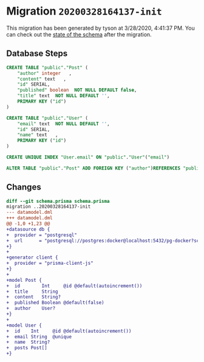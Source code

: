 # Migration `20200328164137-init`

This migration has been generated by tyson at 3/28/2020, 4:41:37 PM.
You can check out the [state of the schema](./schema.prisma) after the migration.

## Database Steps

```sql
CREATE TABLE "public"."Post" (
    "author" integer   ,
    "content" text   ,
    "id" SERIAL,
    "published" boolean  NOT NULL DEFAULT false,
    "title" text  NOT NULL DEFAULT '',
    PRIMARY KEY ("id")
) 

CREATE TABLE "public"."User" (
    "email" text  NOT NULL DEFAULT '',
    "id" SERIAL,
    "name" text   ,
    PRIMARY KEY ("id")
) 

CREATE UNIQUE INDEX "User.email" ON "public"."User"("email")

ALTER TABLE "public"."Post" ADD FOREIGN KEY ("author")REFERENCES "public"."User"("id") ON DELETE SET NULL  ON UPDATE CASCADE
```

## Changes

```diff
diff --git schema.prisma schema.prisma
migration ..20200328164137-init
--- datamodel.dml
+++ datamodel.dml
@@ -1,0 +1,23 @@
+datasource db {
+  provider = "postgresql"
+  url      = "postgresql://postgres:docker@localhost:5432/pg-docker?schema=public"
+}
+
+generator client {
+  provider = "prisma-client-js"
+}
+
+model Post {
+  id        Int     @id @default(autoincrement())
+  title     String
+  content   String?
+  published Boolean @default(false)
+  author    User?
+}
+
+model User {
+  id    Int     @id @default(autoincrement())
+  email String  @unique
+  name  String?
+  posts Post[]
+}
```


